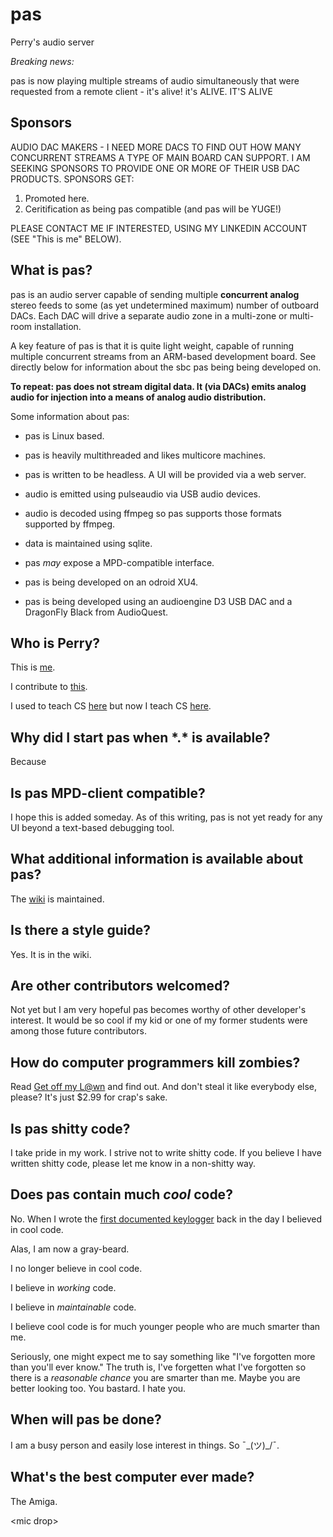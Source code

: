 # pas
Perry's audio server

*Breaking news:*

pas is now playing multiple streams of audio simultaneously that were requested from a remote client - it's alive! it's ALIVE. IT'S ALIVE

## Sponsors

AUDIO DAC MAKERS - I NEED MORE DACS TO FIND OUT HOW MANY CONCURRENT STREAMS A TYPE OF MAIN BOARD CAN SUPPORT. I AM SEEKING SPONSORS TO PROVIDE ONE OR MORE OF THEIR USB DAC PRODUCTS. SPONSORS GET:
1. Promoted here.
2. Ceritification as being pas compatible (and pas will be YUGE!)

PLEASE CONTACT ME IF INTERESTED, USING MY LINKEDIN ACCOUNT (SEE "This is me" BELOW).

## What is pas?

pas is an audio server capable of sending multiple **concurrent analog** stereo feeds to some (as yet undetermined maximum) number of outboard DACs. Each DAC will drive a separate audio zone in a multi-zone or multi-room installation. 

A key feature of pas is that it is quite light weight, capable of running multiple concurrent streams from an ARM-based development board. See directly below for information about the sbc pas being being developed on.

**To repeat: pas does not stream digital data. It (via DACs) emits analog audio for injection into a means of analog audio distribution.**

Some information about pas:
- pas is Linux based.
- pas is heavily multithreaded and likes multicore machines.
- pas is written to be headless. A UI will be provided via a web server.
- audio is emitted using pulseaudio via USB audio devices.
- audio is decoded using ffmpeg so pas supports those formats supported by ffmpeg.
- data is maintained using sqlite.
- pas *may* expose a MPD-compatible interface.

- pas is being developed on an odroid XU4.
- pas is being developed using an audioengine D3 USB DAC and a DragonFly Black from AudioQuest.

## Who is Perry?

This is <a href="https://en.wikipedia.org/wiki/Perry_Kivolowitz">me</a>.

I contribute to <a href="https://en.wikipedia.org/wiki/SilhouetteFX">this</a>.

I used to teach CS <a href="http://www.cs.wisc.edu/">here</a> but now I teach CS <a href="https://www.carthage.edu/">here</a>.

## Why did I start pas when \*.\* is available?

Because

## Is pas MPD-client compatible?

I hope this is added someday. As of this writing, pas is not yet ready for any UI beyond a text-based debugging tool.

## What additional information is available about pas?

The <a href="https://github.com/pkivolowitz/pas/wiki">wiki</a> is maintained.

## Is there a style guide?

Yes. It is in the wiki.

## Are other contributors welcomed?

Not yet but I am very hopeful pas becomes worthy of other developer's interest. It would be so cool if my kid or one of my former students were among those future contributors.

## How do computer programmers kill zombies?

Read <a href="https://www.amazon.com/Get-Off-My-Zombie-Novel-ebook/dp/B00DQ26J8G/">Get off my L@wn</a> and find out. And don't steal it like everybody else, please? It's just $2.99 for crap's sake.

## Is pas shitty code?

I take pride in my work. I strive not to write shitty code. If you believe I have written shitty code, please let me know in a non-shitty way.

## Does pas contain much *cool* code?

No. When I wrote the <a href="https://en.wikipedia.org/wiki/Keystroke_logging">first documented keylogger</a> back in the day I believed in cool code.

Alas, I am now a gray-beard. 

I no longer believe in cool code. 

I believe in *working* code.

I believe in *maintainable* code. 

I believe cool code is for much younger people who are much smarter than me.

Seriously, one might expect me to say something like "I've forgotten more than you'll ever know." The truth is, I've forgetten what I've forgotten so there is a *reasonable chance* you are smarter than me. Maybe you are better looking too. You bastard. I hate you.

## When will pas be done?

I am a busy person and easily lose interest in things. So ¯\_(ツ)_/¯.

## What's the best computer ever made?

The Amiga.

\<mic drop>
